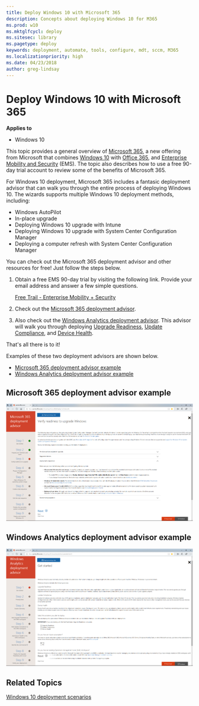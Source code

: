 ```yaml
---
title: Deploy Windows 10 with Microsoft 365
description: Concepts about deploying Windows 10 for M365
ms.prod: w10
ms.mktglfcycl: deploy
ms.sitesec: library
ms.pagetype: deploy
keywords: deployment, automate, tools, configure, mdt, sccm, M365
ms.localizationpriority: high
ms.date: 04/23/2018
author: greg-lindsay
---
```


# Deploy Windows 10 with Microsoft 365

**Applies to**

-   Windows 10

This topic provides a general overview of [Microsoft 365](https://www.microsoft.com/microsoft-365), a new offering from Microsoft that combines [Windows 10](https://www.microsoft.com/windows/features) with [Office 365](https://products.office.com/business/explore-office-365-for-business), and [Enterprise Mobility and Security](https://www.microsoft.com/cloud-platform/enterprise-mobility-security) (EMS). The topic also describes how to use a free 90-day trial account to review some of the benefits of Microsoft 365.

For Windows 10 deployment, Microsoft 365 includes a fantasic deployment advisor that can walk you through the entire process of deploying Windows 10. The wizards supports multiple Windows 10 deployment methods, including:

- Windows AutoPilot
- In-place upgrade
- Deploying Windows 10 upgrade with Intune
- Deploying Windows 10 upgrade with System Center Configuration Manager
- Deploying a computer refresh with System Center Configuration Manager

You can check out the Microsoft 365 deployment advisor and other resources for free! Just follow the steps below. 

1. Obtain a free EMS 90-day trial by visiting the following link. Provide your email address and answer a few simple questions.

    [Free Trail - Enterprise Mobility + Security](https://www.microsoft.com/cloud-platform/enterprise-mobility-security-trial)

2. Check out the [Microsoft 365 deployment advisor](https://portal.office.com/onboarding/Microsoft365DeploymentAdvisor#/).
3. Also check out the [Windows Analytics deployment advisor](https://portal.office.com/onboarding/WindowsAnalyticsDeploymentAdvisor#/). This advisor will walk you through deploying [Upgrade Readiness](https://docs.microsoft.com/windows/deployment/upgrade/manage-windows-upgrades-with-upgrade-readiness), [Update Compliance](https://docs.microsoft.com/windows/deployment/update/update-compliance-monitor), and [Device Health](https://docs.microsoft.com/windows/deployment/update/device-health-monitor). 

That's all there is to it! 

Examples of these two deployment advisors are shown below.

- [Microsoft 365 deployment advisor example](#microsoft-365-deployment-advisor-example)
- [Windows Analytics deployment advisor example](#windows-analytics-deployment-advisor-example)

## Microsoft 365 deployment advisor example
![Microsoft 365 deployment advisor](images/m365da.png)

## Windows Analytics deployment advisor example
![Windows Analytics deployment advisor](images/wada.png)

## Related Topics

[Windows 10 deployment scenarios](windows-10-deployment-scenarios.md)
 

 





